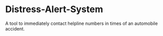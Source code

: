 # Distress-Alert-System
A tool to immediately contact helpline numbers in times of an automobile accident.

